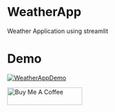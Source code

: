 # WeatherApp
Weather Application using streamlit

# Demo
[![WeatherAppDemo](https://cdn.dribbble.com/users/1761137/screenshots/3665783/dribbble.gif)](https://vimeo.com/640657383 "Weather App Demo - Click to Watch!")

<a href="https://www.buymeacoffee.com/surendra1985" target="_blank">
  <img src="https://cdn.buymeacoffee.com/buttons/default-orange.png" alt="Buy Me A Coffee" height="41" width="174"></a>
